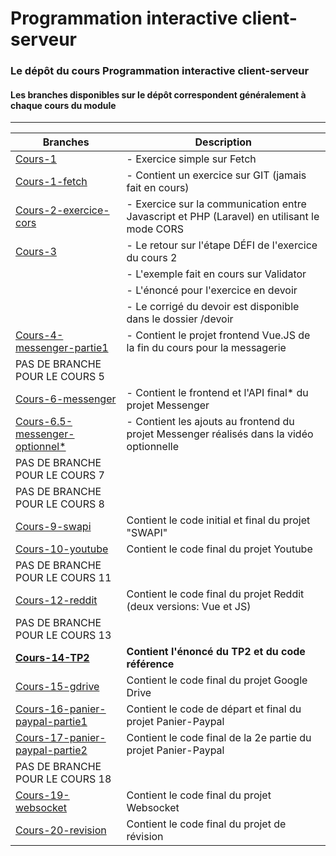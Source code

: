 # Programmation interactive client-serveur
### Le dépôt du cours Programmation interactive client-serveur
#### Les branches disponibles sur le dépôt correspondent généralement à chaque cours du module
---

| Branches      | Description   |
| ------------- |-------------|
| [Cours-1](https://github.com/eriga/Interactivite2021/tree/Cours-1) | - Exercice simple sur Fetch |
| [Cours-1-fetch](https://github.com/eriga/Interactivite2021/tree/Cours-1-fetch)       | - Contient un exercice sur GIT (jamais fait en cours) |
| [Cours-2-exercice-cors](https://github.com/eriga/Interactivite2021/tree/Cours-2-exercice-cors) | - Exercice sur la communication entre Javascript et PHP (Laravel) en utilisant le mode CORS |
| [Cours-3](https://github.com/eriga/Interactivite2021/tree/Cours-3) | - Le retour sur l'étape DÉFI de l'exercice du cours 2
| | - L'exemple fait en cours sur Validator |
| | - L'énoncé pour l'exercice en devoir |
| | - Le corrigé du devoir est disponible dans le dossier /devoir |
| [Cours-4-messenger-partie1](https://github.com/eriga/Interactivite2021/tree/Cours-4-messenger-partie1) | - Contient le projet frontend Vue.JS de la fin du cours pour la messagerie |
| PAS DE BRANCHE POUR LE COURS 5 | |
| [Cours-6-messenger](https://github.com/eriga/Interactivite2021/tree/Cours-6-messenger) | - Contient le frontend et l'API final* du projet Messenger |
| [Cours-6.5-messenger-optionnel*](https://github.com/eriga/Interactivite2021/tree/cours-6.5-messenger-optionnel) | - Contient les ajouts au frontend du projet Messenger réalisés dans la vidéo optionnelle |
| PAS DE BRANCHE POUR LE COURS 7 | |
| PAS DE BRANCHE POUR LE COURS 8 | |
| [Cours-9-swapi](https://github.com/eriga/Interactivite2021/tree/Cours-9-swapi) | Contient le code initial et final du projet "SWAPI" |
| [Cours-10-youtube](https://github.com/eriga/Interactivite2021/tree/Cours-10-youtube) | Contient le code final du projet Youtube |
| PAS DE BRANCHE POUR LE COURS 11 | |
| [Cours-12-reddit](https://github.com/eriga/Interactivite2021/tree/cours-12-reddit) | Contient le code final du projet Reddit (deux versions: Vue et JS) |
| PAS DE BRANCHE POUR LE COURS 13 | |
| [**Cours-14-TP2**](https://github.com/eriga/Interactivite2021/tree/cours-14-TP2) | **Contient l'énoncé du TP2 et du code référence** |
| [Cours-15-gdrive](https://github.com/eriga/Interactivite2021/tree/cours-15-gdrive) | Contient le code final du projet Google Drive |
| [Cours-16-panier-paypal-partie1](https://github.com/eriga/Interactivite2021/tree/cours-16-panier-paypal-partie1) | Contient le code de départ et final du projet Panier-Paypal |
| [Cours-17-panier-paypal-partie2](https://github.com/eriga/Interactivite2021/tree/cours-17-panier-paypal-partie2) | Contient le code final de la 2e partie du projet Panier-Paypal |
| PAS DE BRANCHE POUR LE COURS 18 | |
| [Cours-19-websocket](https://github.com/eriga/Interactivite2021/tree/Cours-19-websocket) | Contient le code final du projet Websocket |
| [Cours-20-revision](https://github.com/eriga/Interactivite2021/tree/Cours-20-revision) | Contient le code final du projet de révision |

